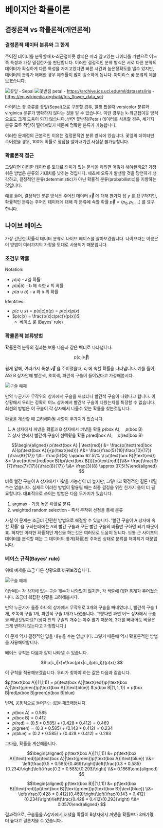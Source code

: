 베이지안 확률이론
=================

결정론적 vs 확률론적(개연론적)
------------------------------

### 결정론적 데이터 분류와 그 한계

주어진 데이터를 분류할때 k-최근접이웃 방식은 미리 알고있는 데이터를 기반으로 어느쪽 특성과 가장 밀접한가를 판단합니다. 이러한 결정적인 분류 방식은 서로 다른 분류의 데이터가 확실하게 다른 특성을 가지고있다면 빠른 시간과 높은정확도를 낼수 있지만, 데이터의 분류가 애매한 경우 예측률이 많이 감소하게 됩니다. 아이리스 꽃 분류의 예를 보겠습니다.

![꽃잎 - Sepal](images/irissepal.png) ![꽃받침 petal](images/irispetal.png) - https://archive.ics.uci.edu/ml/datasets/iris - https://en.wikipedia.org/wiki/Iris_flower_data_set

아이리스 꽃 종류를 꽃잎(Sepal)으로 구분할 경우, 얼핏 봤을때 versicolor 분류와 virginica 분류가 명확하지 않다는 것을 알 수 있습니다. 이런 경우는 k-최근접이웃 방식으로도 크게 도움이 되지 않습니다. 반면 꽃받침(Petal) 데이터를 사용할 경우, 세가지 분류 모두 적당히 떨어져있기 때문에 명확한 분류가 가능합니다.

이러한 문제점의 근본적인 이유는 결정론적인 분류 방식에 있습니다. 꽃잎의 데이터만 주어졌을 경우, 100% 확률로 정답을 알아내기란 사실상 불가능합니다.

### 확률론적 접근

그렇다면 이러한 데이터를 토대로 의미가 있는 분석을 하려면 어떻게 해야될까요? 가장 쉬운 방법은 분류의 기대치를 낮추는 것입니다. 애초에 오류가 발생할 것을 당연하게 생각하고, 결정적인 분류(deterministic)가 아닌 확률적 분류(probabilistic)를 지향하는 것입니다.

예를 들어, 결정적인 분류 방식은 주어진 데이터 $\vec{x}$ 에 대해 한가지 답 $y$ 를 요구하지만, 확률적인 분류는 주어진 데이터에 대해 각 분류에 속할 확률 $\vec{p}=(p_0, p_1, \dots)$ 를 요구합니다.

나이브 베이스
-------------

가장 간단한 확률적 데이터 분류로 나이브 베이스를 알아보겠습니다. 나이브라는 이름은 이 방법이 여러가지의 가정을 토대로 사용되기 때문입니다.

### 조건부 확률

Notation:

-	$p(a)$ - a일 확률
-	$p(a|b)$ - b 에 속한 a 의 확률
-	$p(a \cup b)$ - a 와 b 의 확률

Identities:

-	$p(c \cup x) = p(x|c)p(c) = p(c|x)p(x)$
-	$p(c|x) = \frac{p(x|c)p(c)}{p(x)}$
	-	베이스 룰 (Bayes' rule)

### 확률론적 분류방법

확률론적 분류의 결과는 보통 다음과 같은 벡터로 나타냅니다.

$$ p(c_i|\vec{v}) $$

쉽게 말해, 여러가지 특성 $\vec{v}$ 을 주어졌을때, $c_i$ 에 속할 확률을 나타냅니다. 예를 들어, A와 B 상자안에 빨간색, 초록색, 파란색 구슬이 들어있다고 가정해봅시다.

![구슬 예제](images/abPocket.png)

만약 누군가가 무작위의 상자에서 구슬을 꺼냈더니 빨간색 구슬이 나왔다고 합니다. 이 상황에서 우리는 정확히 어느 상자에서 빨간색 구슬이 나왔는지를 특정할 수 없습니다. 최선의 방법은 이 구슬이 각 상자에서 나올수 있는 확률을 찾는것입니다.

확률을 계산할 때 고려해야될 사항이 두가지가 있습니다.

1.	A 상자에서 꺼냈을 확률과 B 상자에서 꺼냈을 확률 $p(\text{box A}),\quad p(\text{box B})$
2.	상자 안에서 빨간색 구슬이 선택됬을 확률 $p(\text{red|box A}),\quad p(\text{red|box B})$

$$\begin{aligned} p(\text{box A} | \text{red}) &= \frac{p(\text{red|box A})p(\text{box A})}{p(\text{red})} \\&= \frac{\frac{5}{10}\frac{10}{17}}{\frac{8}{17}} \\&= \frac{5}{8} \approx 62.5\% \\ p(\text{box B}|\text{red}) &= \frac{p(\text{red|box B})p(\text{box B})}{p(\text{red})}\\&= \frac{\frac{3}{7}\frac{7}{17}}{\frac{8}{17}} \\&= \frac{3}{8} \approx 37.5\%\end{aligned} $$

비록 빨간 구슬이 A 상자에서 나왔을 가능성이 더 높지만, 그렇다고 확정적인 결론 내릴 수는 없습니다. 실제로 이러한 방법이 활용될 때는 최종 결정을 위한 한가지 룰이 더 필요합니다. 대표적으로 쓰이는 방법은 다음 두가지가 있습니다.

1.	argmax - 가장 높은 확률로 분류
2.	weighted random selection - 즉석 무작위 선정을 통해 분류

사실 이 문제는 조금더 간편한 방법으로 해결할 수 있습니다. '빨간 구슬이 A 상자에 속할 확률' 을 구하는데에는 A의 빨간 구슬과 모든 빨간 구슬의 비율만 구하면 되기 때문이죠. 하지만 이러한 확률적인 계산을 하는것은 여러모로 도움이 됩니다. 보통 큰 사이즈의 데이터를 분석할 때는 그 데이터의 통계(확률)만 주어진 상태로 분류를 해야되기 때문입니다.

### 베이스 규칙(Bayes' rule)

위에 예제를 조금 다른 상황으로 바꿔보겠습니다.

![구슬 예제](images/abPocket_prob.png)

이번에는 각 상자에 있는 구슬 개수가 나와있지 않지만, 각 색깔에 대한 통계가 주어졌습니다. 조금더 복잡한 상황을 고려해봅시다.

만약 누군가가 둘중 하나의 상자에서 무작위로 3개의 구슬을 빼내었더니, 빨간색 구슬 1개, 초록색 구슬 1개, 파란색 구슬 1개가 나왔습니다. 그렇다면 과연 어느 상자에서 구슬을 빼낸것일까요? (상자 안의 구슬의 개수는 아주 많기 때문에, 3개를 빼내어도 비율은 크게 변하지 않는다고 가정합니다.)

이 문제 역시 결정적인 답을 내놓을 수는 없습니다. 그렇기 때문에 역시 확률론적인 방법을 사용해야합니다.

베이스 규칙은 다음과 같이 나타낼 수 있습니다.

$$ p(c_i|x)=\frac{p(x|c_i)p(c_i)}{p(x)} $$

이 규칙을 적용해보겠습니다. 우리가 찾아야 하는 값은 다음과 같습니다.

$p(\text{box A}|(1,1,1)) = p(\text{box A}|\text{red})p(\text{box A}|\text{green})p(\text{box A}|\text{blue}) $ $p(\text{box B}|(1,1,1)) = p(\text{box B}|\text{red})p(\text{box B}|\text{green})p(\text{box B}|\text{blue})$

먼저, 공통적으로 들어가는 값을 체크해둡니다.

-	$p(\text{box A}) = 0.585$
-	$p(\text{box B}) = 0.412$
-	$p(\text{red}) = (0.5*0.585) + (0.428*0.412) = 0.469$
-	$p(\text{green}) = (0.3*0.585) + (0.143*0.412) = 0.234$
-	$p(\text{blue}) = (0.2*0.585) + (0.428*0.412) = 0.293$

그다음, 확률을 계산해줍니다.

$$\begin{aligned} p(\text{box A}|(1,1,1)) &= p(\text{box A}|\text{red})p(\text{box A}|\text{green})p(\text{box A}|\text{blue}) \\&= \left(\frac{0.5 * 0.585}{0.469}\right)\left(\frac{0.3 * 0.585}{0.234}\right)\left(\frac{0.2 * 0.585}{0.293}\right) \\&= 0.1868\end{aligned} $$

$$\begin{aligned} p(\text{box B}|(1,1,1)) &= p(\text{box B}|\text{red})p(\text{box B}|\text{green})p(\text{box B}|\text{blue}) \\&= \left(\frac{0.428 * 0.412}{0.469}\right)\left(\frac{0.143 * 0.412}{0.234}\right)\left(\frac{0.428 * 0.412}{0.293}\right) \\&= 0.0570\end{aligned} $$

결과적으로, 구슬들을 A상자에서 꺼냈을 확률이 B상자에서 꺼냈을 확률보다 3배가량 더 높다고 결론지을 수 있습니다..
